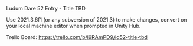 Ludum Dare 52 Entry - Title TBD

Use 2021.3.6f1 (or any subversion of 2021.3) to make changes, convert on your local machine editor when prompted in Unity Hub.

Trello Board: https://trello.com/b/l9RAmPD9/ld52-title-tbd
